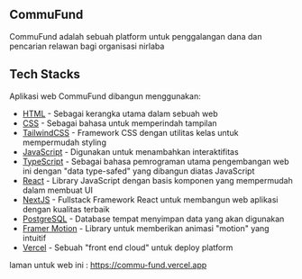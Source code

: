 ## CommuFund
CommuFund adalah sebuah platform untuk penggalangan dana dan pencarian relawan bagi organisasi nirlaba

## Tech Stacks
Aplikasi web CommuFund dibangun menggunakan:

- [HTML](https://developer.mozilla.org/en-US/docs/Web/HTML) - Sebagai kerangka utama dalam sebuah web
- [CSS](https://developer.mozilla.org/en-US/docs/Web/CSS) - Sebagai bahasa untuk memperindah tampilan
- [TailwindCSS](https://tailwindcss.com/) -  Framework CSS dengan utilitas kelas untuk mempermudah styling
- [JavaScript](https://developer.mozilla.org/en-US/docs/Web/javascript) -  Digunakan untuk menambahkan interaktifitas
- [TypeScript](https://www.typescriptlang.org/) - Sebagai bahasa pemrograman utama pengembangan web ini dengan "data type-safed" yang dibangun diatas JavaScript
- [React](https://react.dev/) - Library JavaScript dengan basis komponen yang mempermudah dalam membuat UI
- [NextJS](https://nextjs.org/) - Fullstack Framework React untuk membangun web aplikasi dengan kualitas terbaik
- [PostgreSQL](https://www.postgresql.org/) - Database tempat menyimpan data yang akan digunakan
- [Framer Motion](https://www.framer.com/motion/) - Library untuk memberikan animasi "motion" yang intuitif
- [Vercel](https://vercel.com/) - Sebuah "front end cloud" untuk deploy platform

laman untuk web ini : https://commu-fund.vercel.app
